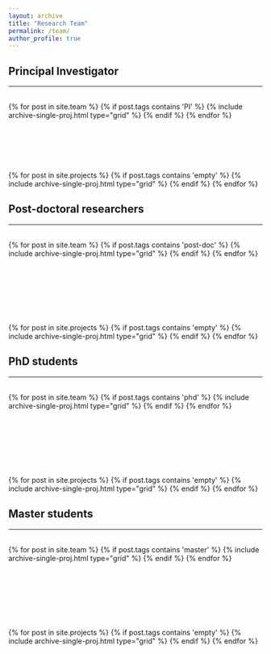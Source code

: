 ```yaml
---
layout: archive
title: "Research Team"
permalink: /team/
author_profile: true
---
```


<hr-bold>
<h2>Principal Investigator</h2>
<hr><br>
<div class="grid__wrapper">
  {% for post in site.team %}
    {% if post.tags contains 'PI' %}
      {% include archive-single-proj.html type="grid" %}
    {% endif %}
  {% endfor %}
</div>
<br><br><br><br><br><br>

<div class="grid__wrapper">
  {% for post in site.projects %}
    {% if post.tags contains 'empty' %}
      {% include archive-single-proj.html type="grid" %}
    {% endif %}
  {% endfor %}
</div>

<hr-bold>
<h2>Post-doctoral researchers</h2>
<hr><br>

<div class="grid__wrapper">
  {% for post in site.team %}
    {% if post.tags contains 'post-doc' %}
      {% include archive-single-proj.html type="grid" %}
    {% endif %}
  {% endfor %}
</div>

<br><br><br><br><br><br>

<div class="grid__wrapper">
  {% for post in site.projects %}
    {% if post.tags contains 'empty' %}
      {% include archive-single-proj.html type="grid" %}
    {% endif %}
  {% endfor %}
</div>


<hr-bold>
<h2>PhD students</h2>
<hr><br>
<div class="grid__wrapper">
  {% for post in site.team %}
    {% if post.tags contains 'phd' %}
      {% include archive-single-proj.html type="grid" %}
    {% endif %}
  {% endfor %}
</div>

<br><br><br><br><br><br>

<div class="grid__wrapper">
  {% for post in site.projects %}
    {% if post.tags contains 'empty' %}
      {% include archive-single-proj.html type="grid" %}
    {% endif %}
  {% endfor %}
</div>


<hr-bold>
<h2>Master students</h2>
<hr><br>
<div class="grid__wrapper">
  {% for post in site.team %}
    {% if post.tags contains 'master' %}
      {% include archive-single-proj.html type="grid" %}
    {% endif %}
  {% endfor %}
</div>

<br><br><br><br><br><br>

<div class="grid__wrapper">
  {% for post in site.projects %}
    {% if post.tags contains 'empty' %}
      {% include archive-single-proj.html type="grid" %}
    {% endif %}
  {% endfor %}
</div>
